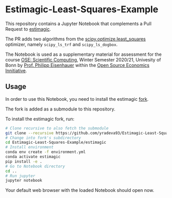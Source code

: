 # Estimagic-Least-Squares-Example
This repository contains a Jupyter Notebook that complements a Pull Request to [estimagic](https://github.com/OpenSourceEconomics/estimagic).

The PR adds two algorithms from the [scipy.optimize.least_squares](https://docs.scipy.org/doc/scipy/reference/generated/scipy.optimize.least_squares.html#r20fc1df64af7-jjmore) optimizer, namely `scipy_ls_trf` and `scipy_ls_dogbox`. 

The Notebook is used as a supplementary material for assessment for the course [OSE: Scientific Computing](https://ose-scientific-computing.readthedocs.io/en/latest/iteration/lecture_plan_2020.html), Winter Semester 2020/21, Univesity of Bonn by [Prof. Philipp Eisenhauer](https://peisenha.github.io/) within the [Open Source Economics Innitiative](https://open-econ.org/).

## Usage
In order to use this Notebook, you need to install the estimagic [fork](https://github.com/yradeva93/estimagic).

The fork is added as a submodule to this repository.

To install the estimagic fork, run:

```bash
# Clone recursive to also fetch the submodule
git clone --recursive https://github.com/yradeva93/Estimagic-Least-Squares-Example
# Change into fork's subdirectory
cd Estimagic-Least-Squares-Example/estimagic
# Install environment
conda env create -f environment.yml
conda activate estimagic
pip install -e .
# Go to Notebook directory
cd ..
# Run jupyter
jupyter notebook
```

Your default web browser with the loaded Notebook should open now.

